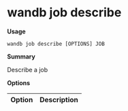 # wandb job describe

**Usage**

`wandb job describe [OPTIONS] JOB`

**Summary**

Describe a job

**Options**

| **Option** | **Description** |
| :--- | :--- |


